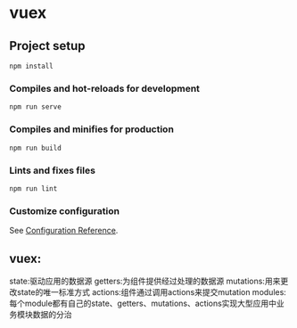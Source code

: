 # vuex

## Project setup
```
npm install
```

### Compiles and hot-reloads for development
```
npm run serve
```

### Compiles and minifies for production
```
npm run build
```

### Lints and fixes files
```
npm run lint
```

### Customize configuration
See [Configuration Reference](https://cli.vuejs.org/config/).



## vuex:
state:驱动应用的数据源
getters:为组件提供经过处理的数据源
mutations:用来更改state的唯一标准方式
actions:组件通过调用actions来提交mutation
modules:每个module都有自己的state、getters、mutations、actions实现大型应用中业务模块数据的分治